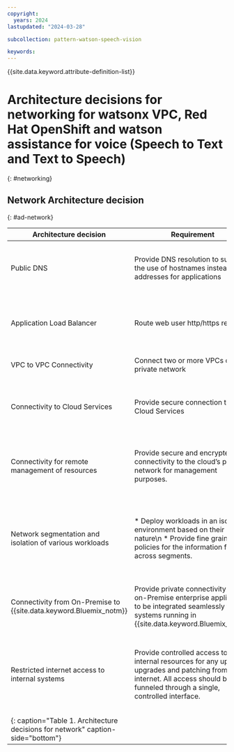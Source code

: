 ```yaml
---
copyright:
  years: 2024
lastupdated: "2024-03-28"

subcollection: pattern-watson-speech-vision

keywords:
---
```

{{site.data.keyword.attribute-definition-list}}

# Architecture decisions for networking for watsonx VPC, Red Hat OpenShift and watson assistance for voice (Speech to Text and Text to Speech)

{: #networking}

## Network Architecture decision

{: #ad-network}

| **Architecture decision**                                                 | **Requirement**                                                                                                                                            | **Options**                                                                                                                                                | **Decision**                                         | **Rationale**                                                                                                                                                                                                                                                      |
| ------------------------------------------------------------------------------- | ---------------------------------------------------------------------------------------------------------------------------------------------------------------- | ---------------------------------------------------------------------------------------------------------------------------------------------------------------- | ---------------------------------------------------------- | ------------------------------------------------------------------------------------------------------------------------------------------------------------------------------------------------------------------------------------------------------------------------ |
| Public DNS                                                                      | Provide DNS resolution to support the use of hostnames instead of IP addresses for applications                                                                  | - {{site.data.keyword.Bluemix_notm}} Internet Services (CIS)  \n -  {{site.data.keyword.Bluemix_notm}} DNS                                                       | {{site.data.keyword.Bluemix_notm}} Internet Services (CIS) | {{site.data.keyword.Bluemix_notm}} Internet Services support provisioning and configuring DNS records for public DNS resolution and can be integrated with the public VPC ALBs for the web tier.                                                                         |
| Application Load Balancer                                                       | Route web user http/https requests                                                                                                                               | - VPC application load balancer (ALB) \n -  VPC network load balancer (NLB)  \n -  HA proxy on a VSI (manual deployment)                                                                                                                   | VPC ALB                                                    | VPC ALB is recommended for web-based workloads. * Provides layer 4 and layer 7 load-balancing\n * Supports HTTP, HTTPS, and TCP requests\n * Supports SSL offloading.\n                                                                                                  |
| VPC to VPC Connectivity                                                         | Connect two or more VPCs over a private network                                                                                                                  | - Local Transit Gateway\n - Global Transit Gateway                                                                                               | Local Transit Gateway (TGW)                                | The Local Transit Gateway enables connectivity between the Management and Workload VPC                                                                                                                                                                                   |
| Connectivity to Cloud Services                                                  | Provide secure connection to Cloud Services                                                                                                                      | - Virtual Private Endpoints (VPE)\n - Public Cloud Service Endpoints\n                                       | Virtual Private Endpoints (VPE)                            | VPC Virtual Private Endpoints enable connectivity to {{site.data.keyword.Bluemix_notm}} services by using private IP addresses allocated from a VPC subnet.                                                                                                  |
| Connectivity for remote management of resources                                 | Provide secure and encrypted connectivity to the cloud’s private network for management purposes.                                                               | * Client VPN for VPC (Client-to-site) \n * VPN for VPC (Site-to-Site)\n * Direct Link                                                                                                           | VPN for VPC (Site-to-Site)                                                | VPN for VPC allows remote devices to securely connect to the VPC network. The management of {{site.data.keyword.Bluemix_notm}} resources happen remotely through a private connection by the operations team.                                                            |
| Network segmentation and isolation of various workloads                         | * Deploy workloads in an isolated environment based on their nature\n * Provide fine grained policies for the information flow across segments.                  | * Virtual Private Clouds (VPCs) combined \n *Subnets\n *Security Groups (SGs)\n * Network Access Control Lists (ACLs)ACLs                                                                                      | VPC, network ACLs and Security Groups                                                       | VPCs provide secure, virtual networks for various tiers of the application, which are logically isolated from other public cloud tenants. The fine grained information policy flow can achieved through appropriate security groups (SG) & Access Control Lists (ACLs)   |
| Connectivity from On-Premise to {{site.data.keyword.Bluemix_notm}}              | Provide private connectivity for the on-Premise enterprise applications to be integrated seamlessly to the systems running in {{site.data.keyword.Bluemix_notm}} | * Site to site VPN Connection\n * Client to Site VPN Connection \n * Direct Link \n                                                                              | Direct Link                                                | Direct Link is a high-speed private connectivity option that enables clients to establish an always-on link between the on-premises environments and {{site.data.keyword.Bluemix_notm}}.                                                                               |
| Restricted internet access to internal systems                                  | Provide controlled access to internal resources for any updates, upgrades and patching from internet. All access should be funneled through a single, controlled interface.    | * Virtual Private Network (VPN) \n * Privileged Access Management (PAM) Solutions \n * Identity-Aware Proxies (IAP) \n *  SSH or RDP Gateways \n * Bastion Hosts | Bastion Hosts                                              | A bastion host serves as an intermediary, allowing controlled access to internal resources while minimizing the attack surface. It is commonly used in cloud environments and traditional on-premises networks to provide secure access to instances in private subnets. |
{: caption="Table 1. Architecture decisions for network" caption-side="bottom"}                                                                                                                                                                                                                                                                        |
